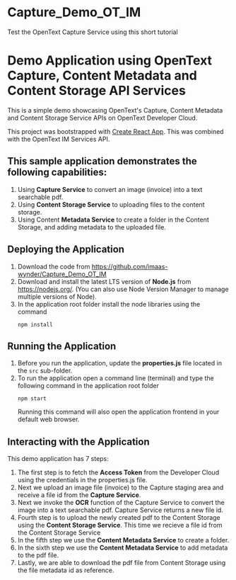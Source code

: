 # Capture_Demo_OT_IM
Test the OpenText Capture Service using this short tutorial

# Demo Application using OpenText Capture, Content Metadata and Content Storage API Services
This is a simple demo showcasing OpenText's Capture, Content Metadata and Content Storage Service APIs on OpenText Developer Cloud.

This project was bootstrapped with [Create React App](https://github.com/facebook/create-react-app). This was combined with the OpenText IM Services API.

## This sample application demonstrates the following capabilities: 
 1. Using **Capture Service** to convert an image (invoice) into a text searchable pdf.
 2. Using **Content Storage Service** to uploading files to the content storage.
 3. Using Content **Metadata Service** to create a folder in the Content Storage, and adding metadata to the uploaded file.

## Deploying the Application
 1. Download the code from https://github.com/imaas-wynder/Capture_Demo_OT_IM
 2. Download and install the latest LTS version of **Node.js** from https://nodejs.org/. (You can also use Node Version Manager to manage multiple versions of Node).
 3. In the application root folder install the node libraries using the command 
	```
	npm install
	```

## Running the Application
 1. Before you run the application, update the **properties.js** file located in the ```src``` sub-folder.
 2. To run the application open a command line (terminal) and type the following command in the application root folder
	```
	npm start
	```
    Running this command will also open the application frontend in your default web browser.

## Interacting with the Application
This demo application has 7 steps:

 1. The first step is to fetch the **Access Token** from the Developer Cloud using the credentials in the properties.js file.
 2. Next we upload an image file (invoice) to the Capture staging area and receive a file id from the **Capture Service**.
 3. Next we invoke the **OCR** function of the Capture Service to convert the image into a text searchable pdf. Capture Service returns a new file id.
 4. Fourth step is to upload the newly created pdf to the Content Storage using the **Content Storage Service**. This time we recieve a file id from the Content Storage Service
 5. In the fifth step we use the **Content Metadata Service** to create a folder.
 6. In the sixth step we use the **Content Metadata Service** to add metadata to the pdf file.
 7. Lastly, we are able to download the pdf file from Content Storage using the file metadata id as reference.

